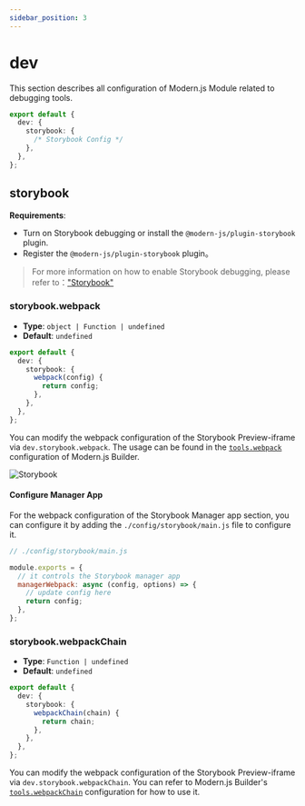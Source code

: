 ```yaml
---
sidebar_position: 3
---
```


# dev

This section describes all configuration of Modern.js Module related to debugging tools.

```ts
export default {
  dev: {
    storybook: {
      /* Storybook Config */
    },
  },
};
```

## storybook

**Requirements**:

- Turn on Storybook debugging or install the `@modern-js/plugin-storybook` plugin.
- Register the `@modern-js/plugin-storybook` plugin。

> For more information on how to enable Storybook debugging, please refer to：["Storybook"](guide/basic/use-micro-generator#storybook)

### storybook.webpack

- **Type**: `object | Function | undefined`
- **Default**: `undefined`

```ts
export default {
  dev: {
    storybook: {
      webpack(config) {
        return config;
      },
    },
  },
};
```

You can modify the webpack configuration of the Storybook Preview-iframe via `dev.storybook.webpack`. The usage can be found in the [`tools.webpack`](https://modernjs.dev/builder/en/api/config-tools.html#toolswebpack) configuration of Modern.js Builder.

![Storybook](https://storybook.js.org/71522ac365feaf3338d7c242e53378f6/manager-preview.png)

#### Configure Manager App

For the webpack configuration of the Storybook Manager app section, you can configure it by adding the `./config/storybook/main.js` file to configure it.

```js
// ./config/storybook/main.js

module.exports = {
  // it controls the Storybook manager app
  managerWebpack: async (config, options) => {
    // update config here
    return config;
  },
};
```

### storybook.webpackChain

- **Type**: `Function | undefined`
- **Default**: `undefined`

```ts
export default {
  dev: {
    storybook: {
      webpackChain(chain) {
        return chain;
      },
    },
  },
};
```

You can modify the webpack configuration of the Storybook Preview-iframe via `dev.storybook.webpackChain`. You can refer to Modern.js Builder's [`tools.webpackChain`](https://modernjs.dev/builder/en/api/config-tools.html#toolswebpackchain) configuration for how to use it.

